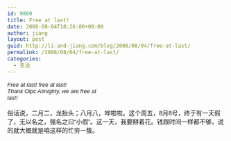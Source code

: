 ```yaml
---
id: 9860
title: Free at last!
date: 2008-08-04T18:26:00+00:00
author: jiang
layout: post
guid: http://li-and-jiang.com/blog/2008/08/04/free-at-last/
permalink: /2008/08/04/free-at-last/
categories:
  - 生活
---
```

<address>
  <font face="Arial" size="2">Free at last! free at last!</font>
</address>

<address>
  <font face="Arial" size="2">Thank Olpc Almighty, we are free at<br /> last!</font>
</address>

<div>
  <font face="Arial"></font> 
</div>

<div>
  <font face="Arial">俗话说，二月二，龙抬头；八月八，哗啦啦。这个周五，8月8号，终于有一天假了，无以名之，强名之曰“小假”。这一天，我要掰着花。</font><font face="Arial">钱跟时间一样都不够，说的就大概就是咱这样的忙劳一簇。</font>
</div>